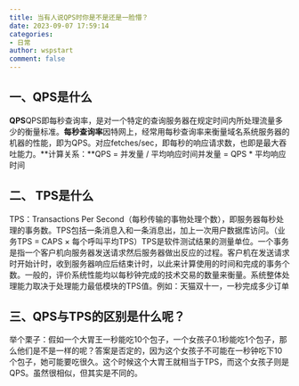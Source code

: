 ```yaml
---
title: 当有人说QPS时你是不是还是一脸懵？
date: 2023-09-07 17:59:14
categories:
- 日常
author: wspstart
comment: false
---
```



## **一、QPS是什么**
**QPS**QPS即每秒查询率，是对一个特定的查询服务器在规定时间内所处理流量多少的衡量标准。**每秒查询率**因特网上，经常用每秒查询率来衡量域名系统服务器的机器的性能，即为QPS。对应fetches/sec，即每秒的响应请求数，也即是最大吞吐能力。**计算关系：**QPS = 并发量 / 平均响应时间并发量 = QPS * 平均响应时间

## **二、** **TPS是什么**
TPS：Transactions Per Second（每秒传输的事物处理个数），即服务器每秒处理的事务数。TPS包括一条消息入和一条消息出，加上一次用户数据库访问。（业务TPS = CAPS × 每个呼叫平均TPS）TPS是软件测试结果的测量单位。一个事务是指一个客户机向服务器发送请求然后服务器做出反应的过程。客户机在发送请求时开始计时，收到服务器响应后结束计时，以此来计算使用的时间和完成的事务个数。一般的，评价系统性能均以每秒钟完成的技术交易的数量来衡量。系统整体处理能力取决于处理能力最低模块的TPS值。例如：天猫双十一，一秒完成多少订单

## **三、QPS与TPS的区别是什么呢？**
举个栗子：假如一个大胃王一秒能吃10个包子，一个女孩子0.1秒能吃1个包子，那么他们是不是一样的呢？答案是否定的，因为这个女孩子不可能在一秒钟吃下10个包子，她可能要吃很久。这个时候这个大胃王就相当于TPS，而这个女孩子则是QPS。虽然很相似，但其实是不同的。
